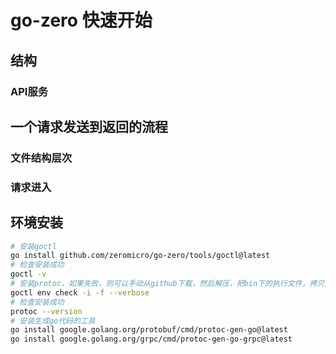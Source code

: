 # go-zero 快速开始

## 结构

### API服务



## 一个请求发送到返回的流程

### 文件结构层次

### 请求进入

## 环境安装

```sh
# 安装goctl
go install github.com/zeromicro/go-zero/tools/goctl@latest
# 检查安装成功
goctl -v
# 安装protoc，如果失败，则可以手动从github下载，然后解压，把bin下的执行文件，拷贝到go目录下的bin中
goctl env check -i -f --verbose
# 检查安装成功
protoc --version
# 安装生成go代码的工具
go install google.golang.org/protobuf/cmd/protoc-gen-go@latest
go install google.golang.org/grpc/cmd/protoc-gen-go-grpc@latest
```